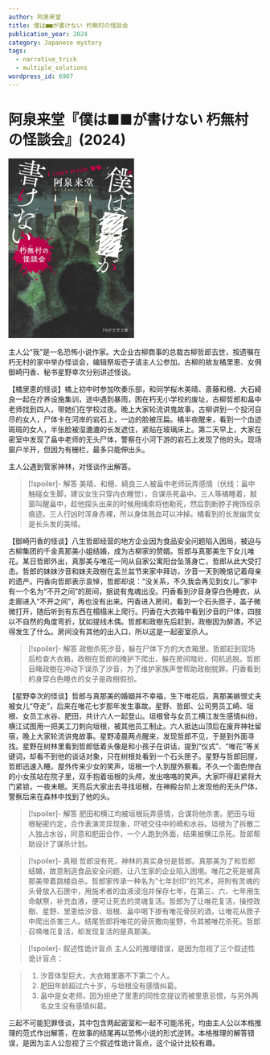 ```yaml
---
author: 阿泉来堂
title: 僕は■■が書けない 朽無村の怪談会
publication_year: 2024
category: Japanese mystery
tags:
  - narrative_trick
  - multiple_solutions
wordpress_id: 6907
---
```


# 阿泉来堂『僕は■■が書けない 朽無村の怪談会』(2024)

<img src=images/2024_cover.jpg width=250/>

主人公“我”是一名恐怖小说作家。大企业古柳商事的总裁古柳哲郎去世，按遗嘱在朽无村的家中举办怪谈会，编辑祭坂壱子请主人公参加。古柳的故友橘里恵、女佣御崎円香、秘书星野幸次分别讲述怪谈。

【橘里恵的怪谈】橘上初中时参加吹奏乐部，和同学桜木美晴、斎藤和穂、大石綺良一起在疗养设施集训，途中遇到暴雨，困在朽无小学校的废址，古柳哲郎和畠中老师找到四人，带她们在学校过夜。晚上大家轮流讲鬼故事，古柳讲到一个投河自尽的女人，尸体卡在河岸的岩石上，一边的脸被压扁。橘半夜醒来，看到一个血迹斑斑的女人，半张脸被湿漉漉的长发遮住，紧贴在玻璃床上。第二天早上，大家在密室中发现了畠中老师的无头尸体，警察在小河下游的岩石上发现了他的头。现场窗户半开，但因为有栅栏，最多只能伸出头。

主人公遇到管家神林，对怪谈作出解答。

> [!spoiler]- 解答
> 美晴、和穂、綺良三人被畠中老师玩弄感情（伏线：畠中触碰女生脚，建议女生只穿内衣睡觉），合谋杀死畠中。三人等橘睡着，敲窗叫醒畠中，趁他探头出来的时候用绳索将他勒死，然后割断脖子掩饰绞杀痕迹。三人行凶时浑身赤裸，所以身体溅血可以冲掉。橘看到的长发幽灵女是长头发的美晴。

【御崎円香的怪谈】八生哲郎经营的地方企业因为食品安全问题陷入困局，被迫与古柳集团的千金真那美小姐结婚，成为古柳家的赘婿。哲郎与真那美生下女儿唯花。某日哲郎外出，真那美与唯花一同从自家公寓阳台坠落身亡，哲郎从此大受打击。哲郎的妹妹汐音和妹夫政樹在盂兰盆节来家中拜访，汐音一天到晚惦记着母亲的遗产。円香向哲郎表示哀悼，哲郎却说：“没关系，不久我会再见到女儿。”家中有一个名为“不开之间”的房间，据说有鬼魂出没。円香看到汐音身穿白色睡衣，从走廊进入“不开之间”，再也没有出来。円香进入房间，看到一个石头匣子，盖子微微打开，随后听到有东西在榻榻米上爬行。円香在大衣箱中看到汐音的尸体，四肢以不自然的角度弯折，犹如提线木偶。哲郎和政樹先后赶到，政樹因为醉酒，不记得发生了什么。房间没有其他的出入口，所以这是一起密室杀人。

> [!spoiler]- 解答
> 政樹杀死汐音，躲在尸体下方的大衣箱里。哲郎赶到现场后检查大衣箱，政樹在哲郎的掩护下爬出，躲在房间暗处，伺机逃脱。哲郎目睹政樹在冲动下误杀了汐音，为了维护家族声誉帮助政樹脱罪。円香看到的身穿白色睡衣的女子是政樹假扮。

【星野幸次的怪谈】哲郎与真那美的婚姻并不幸福，生下唯花后，真那美嫉恨丈夫被女儿“夺走”，后来在唯花七岁那年发生事故。星野、哲郎、公司男员工崎、垣根、女员工水谷、肥田，共计六人一起登山。垣根曾与女员工横江发生感情纠纷，横江试图用一把美工刀刺向垣根，被其他员工制止。六人抵达山顶后在废弃神社留宿，晚上大家轮流讲鬼故事。星野凌晨两点醒来，发现哲郎不见，于是到外面寻找。星野在树林里看到哲郎低着头像是和小孩子在讲话，提到“仪式”、“唯花”等关键词，却看不到他的谈话对象，只在树根处看到一个石头匣子。星野与哲郎回屋，哲郎迅速入睡。屋外传来少女的笑声，垣根一个人到屋外察看。不久一个面色惨白的小女孩站在院子里，双手抱着垣根的头颅，发出咯咯的笑声。大家吓得赶紧将大门紧锁，一夜未眠。天亮后大家出去寻找垣根，在神殿台阶上发现他的无头尸体，警察后来在森林中找到了他的头。

> [!spoiler]- 解答
> 肥田和横江均被垣根玩弄感情，合谋将他杀害。肥田与垣根秘密约定，合作表演灵异现象，吓唬交往中的崎和水谷。垣根为了拆散二人独占水谷，同意和肥田合作，一个人跑到外面，结果被横江杀死。哲郎帮助设计了谋杀计划。

> [!spoiler]- 真相
> 哲郎没有死，神林的真实身份是哲郎。真那美为了和哲郎结婚，故意制造食品安全问题，让八生家的企业陷入困境。唯花之死是被真那美带着跳楼自杀。哲郎家传承一种名为“七年封印”的咒术，将附有灵魂的头骨放入石匣中，用施术者的血液浸泡并保存七年，在第三、六、七年用生命献祭，补充血液，便可让死去的灵魂复活。哲郎为了让唯花复活，操控政樹、星野、里恵给汐音、垣根、畠中喝下掺有唯花骨灰的酒，让唯花从匣子中爬出杀害三人。结尾哲郎将唯花的骨灰撒向星野，令其被唯花杀死。哲郎召唤唯花复活，却发现复活的是真那美。

> [!spoiler]- 叙述性诡计盲点
> 主人公的推理错误，是因为忽视了三个叙述性诡计盲点：

> 1. 汐音体型巨大，大衣箱里塞不下第二个人。
> 2. 肥田年龄超过六十岁，与垣根没有感情纠葛。
> 3. 畠中是女老师，因为拒绝了里恵的同性恋提议而被里恵忌恨，与另外两名女生没有感情纠葛。

三起不可能犯罪怪谈，其中包含两起密室和一起不可能吊死，均由主人公以本格推理的范式作出解答，在故事的结尾再以恐怖小说的形式逆转。本格推理的解答错误，是因为主人公忽视了三个叙述性诡计盲点，这个设计比较有趣。